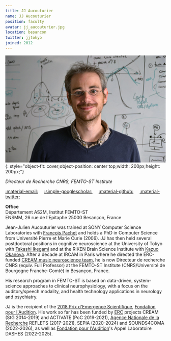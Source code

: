```yaml
---
title: JJ Aucouturier
name: JJ Aucouturier
position: faculty
avatar: jj_aucouturier.jpg
location: besancon
twitter: jjtokyo
joined: 2012
---
```


<!-- <img width="300" src="../images/people/jj_aucouturier.jpg" data-action="zoom"> -->
![img](../images/people/jj_aucouturier.jpg){: style="object-fit: cover;object-position: center top;width: 200px;height: 200px;"}

_Directeur de Recherche CNRS, FEMTO-ST Institute_<br>

<a href="mailto:aucouturier@gmail.com">:material-email:</a>&nbsp;&nbsp;&nbsp;&nbsp;
<a href="https://scholar.google.com/citations?user=jnST06UAAAAJ">:simple-googlescholar:</a>&nbsp;&nbsp;&nbsp;&nbsp;
<a href="https://github.com/jjau">:material-github:</a>&nbsp;&nbsp;&nbsp;&nbsp;
<a href="https://twitter.com/jjtokyo">:material-twitter:</a>&nbsp;&nbsp;&nbsp;&nbsp;

**Office**<br>
Département AS2M, Institut FEMTO-ST <br>
ENSMM, 26 rue de l'Epitaphe
25000 Besançon, France

Jean-Julien Aucouturier was trained at SONY Computer Science Laboratories with [François Pachet](https://www.francoispachet.fr/) and holds a PhD in Computer Science from Université Pierre et Marie Curie (2006). JJ has then held several postdoctoral positions in cognitive neuroscience at the University of Tokyo with [Takashi Ikegami](https://www.sacral.c.u-tokyo.ac.jp/) and at the RIKEN Brain Science Institute with [Kazuo Okanoya](https://cbs.riken.jp/en/faculty/cb/). After a decade at IRCAM in Paris where he directed the ERC-funded [CREAM music neuroscience team](http://cream.ircam.fr), he is now Directeur de recherche CNRS (equiv. Full Professor) at the FEMTO-ST Institute (CNRS/Université de Bourgogne Franche-Comté) in Besançon, France. 

His research program in FEMTO-ST is based on data-driven, system-science approaches to clinical neurophysiology, with a focus on the auditory/speech modality, and health technology applications in neurology and psychiatry.

JJ is the recipient of the [2018 Prix d'Emergence Scientifique](https://www.youtube.com/watch?v=toHbRQMHB-w), [Fondation pour l'Audition](https://www.fondationpourlaudition.org). His work so far has been funded by [ERC](https://erc.europa.eu/) projects CREAM (StG 2014-2019) and ACTIVATE (PoC 2019-2021), [Agence Nationale de la Recherche](https://anr.fr) REFLETS (2017-2021), SEPIA (2020-2024) and SOUNDS4COMA (2022-2026), as well as [Fondation pour l'Audition](https://www.fondationpourlaudition.org)'s Appel Laboratoire DASHES (2022-2025). 
